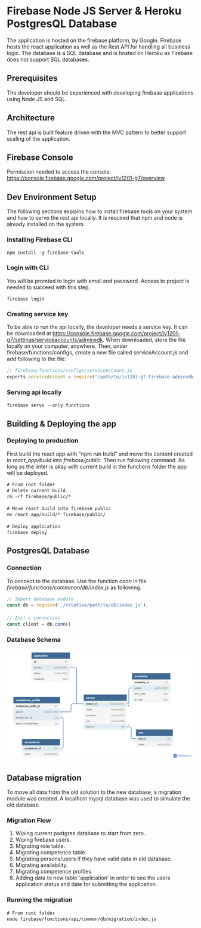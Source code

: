 # Firebase Node JS Server & Heroku PostgresQL Database
The application is hosted on the firebase platform, by Google. Firebase hosts the react application as well as the Rest API for handling all business logic. The database is a SQL database and is hosted on Heroku as Firebase does not support SQL databases.

## Prerequisites
The developer should be experienced with developing firebase applications using Node JS and SQL. 

## Architecture
The rest api is built feature driven with the MVC pattern to better support scaling of the application. 

## Firebase Console
Permission needed to access the console.
https://console.firebase.google.com/project/iv1201-g7/overview

## Dev Environment Setup
The following sections explains how to install firebase tools on your system and how to serve the rest api locally. It is required that npm and node is already installed on the system.

### Installing Firebase CLI
```shell
npm install -g firebase-tools
```

### Login with CLI
You will be promted to login with email and password. Access to project is needed to succeed with this step.
```shell
firebase login
```

### Creating service key
To be able to run the api locally, the developer needs a service key. It can be downloaded at https://console.firebase.google.com/project/iv1201-g7/settings/serviceaccounts/adminsdk. When downloaded, store the file locally on your computer, anywhere. Then, under firebase/functions/configs, create a new file called serviceAccount.js and add following to the file:

```javascript
// firebase/functions/configs/serviceAccount.js
exports.serviceAccount = require("/path/to/iv1201-g7-firebase-adminsdk-d4csr-1a64f29c56.json");
```

### Serving api locally
```shell
firebase serve --only functions
```

## Building & Deploying the app

### Deploying to production
First build the react app with "npm run build" and move the content created in *react_app/build* into *firebase/public*. Then run following command. 
As long as the linter is okay with current build in the functions folder the app will be deployed. 
```shell
# From root folder 
# Delete current build
rm -rf firebase/public/*

# Move react build into firebase public
mv react_app/build/* firebase/public/

# Deploy application
firebase deploy
```

## PostgresQL Database

### Connection
To connect to the database. Use the function *conn* in file *firebase/functions/commmon/db/index.js* as following.

```javascript
// Import database module
const db = require('./relative/path/to/db/index.js');

// Init a connection
const client = db.conn()
```

### Database Schema
![Database Schema](./db.png)


## Database migration
To move all data from the old solution to the new database, a migration module was created. A localhost mysql database was used to simulate the old database.  

### Migration Flow 
1. Wiping current postgres database to start from zero.
2. Wiping firebase users.
3. Migrating role table.
4. Migrating competence table.
5. Migrating persons/users if they have valid data in old database.
6. Migrating availability.
7. Migrating competence profiles.
8. Adding data to new table 'application' in order to see the users application status and date for submitting the application.  

### Running the migration
```shell
# From root folder
node firebase/functions/api/common/db/migration/index.js
```


